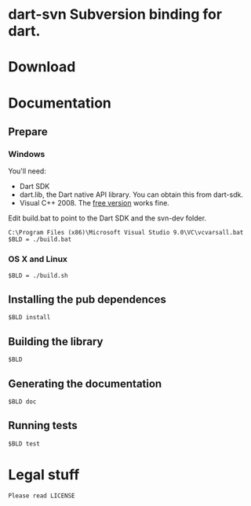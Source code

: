 dart-svn Subversion binding for dart.
========

# Download


# Documentation

## Prepare

### Windows

You'll need:

  * Dart SDK
  * dart.lib, the Dart native API library. You can obtain this from dart-sdk.
  * Visual C++ 2008. The [free version](http://msdn.microsoft.com/en-us/express/future/bb421473) works fine.

Edit build.bat to point to the Dart SDK and the svn-dev folder.

    C:\Program Files (x86)\Microsoft Visual Studio 9.0\VC\vcvarsall.bat
    $BLD = ./build.bat

### OS X and Linux
    $BLD = ./build.sh

## Installing the pub dependences
    $BLD install

## Building the library
    $BLD

## Generating the documentation

    $BLD doc

## Running tests

    $BLD test

# Legal stuff
    Please read LICENSE